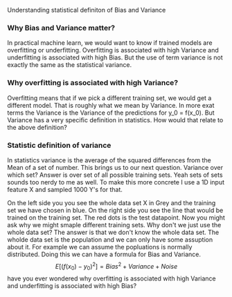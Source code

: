 Understanding statistical definiton of Bias and Variance
 
 ### Why Bias and Variance matter?
In practical machine learn,   we would want to know if trained models are overfitting or underfitting.
Overfitting is associated with high Variance and underfitting is associated with high Bias.
But the use of term variance is not exactly the same as the statistical variance.

### Why overfitting is associated with high Variance?
Overfitting means that if we pick a different training set, we would get a different model. That is roughly what we mean by Variance. 
In more exat terms the Variance is the Variance of the predictions for y_0 = f(x_0).
But Variance has a very specific definition in statistics. How would that relate to the above definition?

### Statistic definition of variance
In statistics variance is the average of the squared differences from the Mean of a set of number.
This brings us to our next question. Variance over which set? Answer is over set of all possible training sets. Yeah sets of sets sounds too nerdy to me as well.
To make this more concrete I use a 1D input feature X and sampled 1000 Y's for that. 

On the left side you you see the whole data set X in Grey and the training set we have chosen in blue. 
On the right side you see the line that would be trained on the training set.
The red dots is the test datapoint. 
Now you might ask why we might smaple different training sets. Why don't we just use the whole data set?
The answer is that we don't know the whole data set. The wholde data set is the population and we can only have some assuption about it. For example we can assume the popluations is normally distributed.
Doing this we can have a formula for Bias and Variance.
$$
E[(f(x_0) - y_0)^2] = Bias^2 + Variance + Noise
$$
have you ever wondered why overfitting is associated with high Variance and underfitting is associated with high Bias?